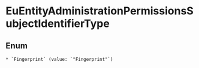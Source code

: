 
# EuEntityAdministrationPermissionsSubjectIdentifierType

## Enum


    * `Fingerprint` (value: `"Fingerprint"`)



